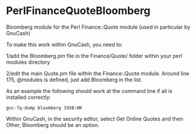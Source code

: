 # PerlFinanceQuoteBloomberg
Bloomberg module for the Perl Finance::Quote module (used in particular by GnuCash)

To make this work within GnuCash, you need to:

1/add the Bloomberg.pm file in the Finance/Quote/ folder within your perl modules directory

2/edit the main Quote.pm file within the Finance::Quote module. Around line 175, @modules is defined, just add Bloomberg in the list.

As an example the following should work at the command line if all is installed correctly:

    gnc-fq-dump bloomberg 1938:HK

Within GnuCash, in the security editor, select Get Online Quotes and then Other, Bloomberg should be an option.

